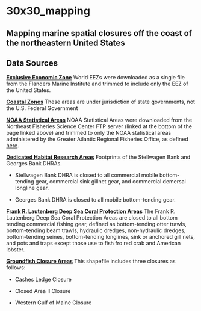 # 30x30_mapping
## Mapping marine spatial closures off the coast of the northeastern United States

## Data Sources
[**Exclusive Economic Zone**](https://doi.org/10.14284/312)
World EEZs were downloaded as a single file from the Flanders Marine Institute and trimmed to include only the EEZ of the United States. 

[**Coastal Zones**](http://pubs.usgs.gov/of/2013/1284/)
These areas are under jurisdiction of state governments, not the U.S. Federal Government

[**NOAA Statistical Areas**](https://www.fisheries.noaa.gov/resource/map/greater-atlantic-region-statistical-areas)
NOAA Statistical Areas were downloaded from the Northeast Fisheries Science Center FTP server (linked at the bottom of the page linked above) and trimmed to only the NOAA statistical areas administered by the Greater Atlantic Regional Fisheries Office, as defined [here](https://www.fisheries.noaa.gov/resource/map/greater-atlantic-region-statistical-areas). 

[**Dedicated Habitat Research Areas**](https://www.fisheries.noaa.gov/resource/map/dedicated-habitat-research-areas-map-gis)
Footprints of the Stellwagen Bank and Georges Bank DHRAs. 

- Stellwagen Bank DHRA is closed to all commercial mobile bottom-tending gear, commercial sink gillnet gear, and commercial demersal longline gear. 

- Georges Bank DHRA is closed to all mobile bottom-tending gear. 

[**Frank R. Lautenberg Deep Sea Coral Protection Areas**](https://www.fisheries.noaa.gov/resource/map/frank-r-lautenberg-deep-sea-coral-protection-areas-map-gis)
The Frank R. Lautenberg Deep Sea Coral Protection Areas are closed to all bottom tending commercial fishing gear, defined as bottom-tending otter trawls, bottom-tending beam trawls, hydraulic dredges, non-hydraulic dredges, bottom-tending seines, bottom-tending longlines, sink or anchored gill nets, and pots and traps except those use to fish fro red crab and American lobster. 

[**Groundfish Closure Areas**](https://www.fisheries.noaa.gov/resource/map/northeast-groundfish-closure-areas)
This shapefile includes three closures as follows:

- Cashes Ledge Closure

- Closed Area II Closure

- Western Gulf of Maine Closure
